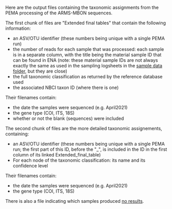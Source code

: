 Here are the output files containing the taxonomic assignments from the PEMA processing of the ARMS-MBON sequences. 

The first chunk of files are "Extended final tables" that contain the following information:
* an ASV/OTU identifier (these numbers being unique with a single PEMA run)
* the number of reads for each sample that was processed: each sample is in a separate column, with the title being the material sample ID that can be found in ENA (note: these material sample IDs are not always exactly the same as used in the sampling logsheets in the [sample data folder](https://github.com/arms-mbon/data_workspace/tree/main/qualitycontrolled_data/combined), but they are close)  
* the full taxonomic classification as returned by the reference database used
* the associated NBCI taxon ID (where there is one)
   
Their filenames contain:
* the date the samples were sequenced (e.g. April2021)
* the gene type (COI, ITS, 18S)
* whether or not the blank (sequences) were included

The second chunk of files are the more detailed taxonomic assignements, containing:
* an ASV/OTU identifier  (these numbers being unique with a single PEMA run; the first part of this ID, before the "_", is included in the ID in the first column of its linked Extended_final_table)
* For each node of the taxonomic classification: its name and its confidence level
  
Their filenames contain:
* the date the samples were sequenced (e.g. April2021)
* the gene type (COI, ITS, 18S)

There is also a file indicating which samples produced [no results](https://github.com/arms-mbon/data_workspace/blob/main/analysis_data/from_pema/processing_batch1/taxonomic_assignments/Samples_with_no_results.xlsx). 
